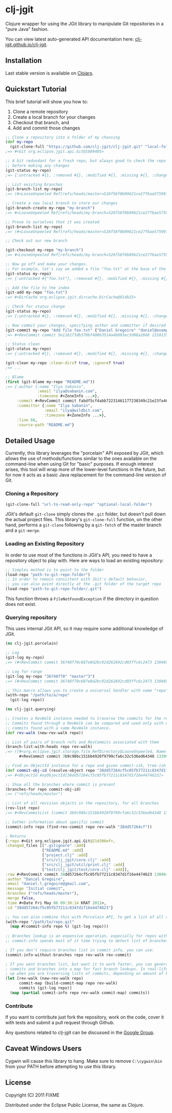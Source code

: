 # clj-jgit 

Clojure wrapper for using the JGit library to manipulate Git repositories in a "pure Java" fashion.

You can view latest auto-generated API documentation here: [clj-jgit.github.io/clj-jgit](http://clj-jgit.github.io/clj-jgit).

## Installation ##

Last stable version is available on [Clojars](http://clojars.org/clj-jgit).

## Quickstart Tutorial ##

This brief tutorial will show you how to: 

1. Clone a remote repository
2. Create a local branch for your changes
3. Checkout that branch, and
4. Add and commit those changes

```clj
;; Clone a repository into a folder of my choosing
(def my-repo
  (git-clone-full "https://github.com/clj-jgit/clj-jgit.git" "local-folder/clj-jgit")
;=> #<Git org.eclipse.jgit.api.Git@1689405>

;; A bit redundant for a fresh repo, but always good to check the repo status
;; before making any changes
(git-status my-repo)
;=> {:untracked #{}, :removed #{}, :modified #{}, :missing #{}, :changed #{}, :added #{}}

;; List existing branches
(git-branch-list my-repo)
;=> (#<LooseUnpeeled Ref[refs/heads/master=526f58f0b09621ce27fbae575991c8311a515430]>)

;; Create a new local branch to store our changes
(git-branch-create my-repo "my-branch")
;=> #<LooseUnpeeled Ref[refs/heads/my-branch=526f58f0b09621ce27fbae575991c8311a515430]>

;; Prove to ourselves that it was created
(git-branch-list my-repo)
;=> (#<LooseUnpeeled Ref[refs/heads/master=526f58f0b09621ce27fbae575991c8311a515430]> #<LooseUnpeeled Ref[refs/heads/my-branch=526f58f0b09621ce27fbae575991c8311a515430]>)

;; Check out our new branch

(git-checkout my-repo "my-branch")
;=> #<LooseUnpeeled Ref[refs/heads/my-branch=526f58f0b09621ce27fbae575991c8311a515430]>

;; Now go off and make your changes.
;; For example, let's say we added a file "foo.txt" at the base of the project.
(git-status my-repo)
;=> {:untracked #{"foo.txt"}, :removed #{}, :modified #{}, :missing #{}, :changed #{}, :added #{}}

;; Add the file to the index
(git-add my-repo "foo.txt")
;=> #<DirCache org.eclipse.jgit.dircache.DirCache@81db25>

;; Check for status change
(git-status my-repo)
;=> {:untracked #{}, :removed #{}, :modified #{}, :missing #{}, :changed #{}, :added #{"foo.txt"}}

;; Now commit your changes, specifying author and committer if desired
(git-commit my-repo "Add file foo.txt" {"Daniel Gregoire" "daniel@example.com"})
;=> #<RevCommit commit 5e116173db370bf400b3514a4b093ec3d98a2666 1310135270 -----p>

;; Status clean
(git-status my-repo)
;=> {:untracked #{}, :removed #{}, :modified #{}, :missing #{}, :changed #{}, :added #{}}

(git-clean my-repo :clean-dirs? true, :ignore? true)
;=> ...

;; Blame
(first (git-blame my-repo "README.md"))
;=> {:author {:name "Ilya Sabanin", 
              :email "ilya@sabanin.com", 
              :timezone #<ZoneInfo ...>}, 
     :commit #<RevCommit commit fabdf5cf4abb72231461177238349c21e23fa46a 1352414190 -----p>, 
     :committer {:name "Ilya Sabanin", 
                 :email "ilya@wildbit.com", 
                 :timezone #<ZoneInfo ...>}, 
     :line 66, 
     :source-path "README.md"}

```

## Detailed Usage ##

Currently, this library leverages the "porcelain" API exposed by JGit, which allows the use of methods/functions similar to the ones available on the command-line when using Git for "basic" purposes. If enough interest arises, this tool will wrap more of the lower-level functions in the future, but for now it acts as a basic Java replacement for the command-line version of Git.

### Cloning a Repository ###

```clj
(git-clone-full "url-to-read-only-repo" "optional-local-folder")
```

JGit's default `git-clone` simply clones the `.git` folder, but doesn't pull down the actual project files. This library's `git-clone-full` function, on the other hand, performs a `git-clone` following by a `git-fetch` of the master branch and a `git-merge`.

### Loading an Existing Repository ###

In order to use most of the functions in JGit's API, you need to have a repository object to play with. Here are ways to load an existing repository:

```clj
;; Simples method is to point to the folder
(load-repo "path-to-git-repo-folder")
;; In order to remain consistent with JGit's default behavior,
;; you can also point directly at the .git folder of the target repo
(load-repo "path-to-git-repo-folder/.git")
```

This function throws a `FileNotFoundException` if the directory in question does not exist.

### Querying repository

This uses internal JGit API, so it may require some additional knowledge of JGit.

```clj
(ns clj-jgit.porcelain)

;; Log
(git-log my-repo)
;=> (#<RevCommit commit 36748f70c687e8d2bc92d262692cd03ffc6c2473 1304696936 ----sp> ...)

;; Log for range
(git-log my-repo "36748f70" "master^3")
;=> (#<RevCommit commit 36748f70c687e8d2bc92d262692cd03ffc6c2473 1304696936 ----sp> ...)
```

```clj
;; This macro allows you to create a universal handler with name "repo"
(with-repo "/path/to/a/repo"
  (git-log repo))
```

```clj
(ns clj-jgit.querying)

;; Creates a RevWalk instance needed to traverse the commits for the repo.
;; Commits found through a RevWalk can be compared and used only with other
;; commits found with a same RevWalk instance.
(def rev-walk (new-rev-walk repo))

;; List of pairs of branch refs and RevCommits associated with them
(branch-list-with-heads repo rev-walk)
;=> ([#<org.eclipse.jgit.storage.file.RefDirectory$LooseUnpeeled, Name: refs/heads/master, ObjectId: 3b9c98bc151bb4920f9799cfa6c32c536ed64348> 
      #<RevCommit commit 3b9c98bc151bb4920f9799cfa6c32c536ed64348 1339922123 -----p>])

;; Find an ObjectId instance for a repo and given commit-ish, tree-ish or blob
(def commit-obj-id (resolve-object repo "38dd57264cf5c05fb77211c8347d1f16e4474623"))
;=> #<ObjectId AnyObjectId[38dd57264cf5c05fb77211c8347d1f16e4474623]>

;; Show all the branches where commit is present
(branches-for repo commit-obj-id)
;=> ("refs/heads/master")

;; List of all revision objects in the repository, for all branches
(rev-list repo)
;=> #<RevCommitList [commit 3b9c98bc151bb4920f9799cfa6c32c536ed64348 1339922123 ----sp, ... ]>
```

```clj
;; Gather information about specific commit
(commit-info repo (find-rev-commit repo rev-walk "38dd57264cf"))

; Returns
{:repo #<Git org.eclipse.jgit.api.Git@21d306ef>, 
:changed_files [[".gitignore" :add] 
                ["README.md" :add] 
                ["project.clj" :add] 
                ["src/clj_jgit/core.clj" :add] 
                ["src/clj_jgit/util/print.clj" :add] 
                ["test/clj_jgit/test/core.clj" :add]], 
:raw #<RevCommit commit 38dd57264cf5c05fb77211c8347d1f16e4474623 1304645414 ----sp>, 
:author "Daniel Gregoire", 
:email "daniel.l.gregoire@gmail.com", 
:message "Initial commit", 
:branches ("refs/heads/master"), 
:merge false, 
:time #<Date Fri May 06 09:30:14 KRAT 2011>, 
:id "38dd57264cf5c05fb77211c8347d1f16e4474623"}

;; You can also combine this with Porcelain API, to get a list of all commits in a repo with detailed information
(with-repo "/path/to/repo.git"
  (map #(commit-info repo %) (git-log repo)))
  
;; Branches lookup is an expensive operation, especially for repos with many branches.
;; commit-info spends most of it time trying to detect list of branches commit belongs to.

; If you don't require branches list in commit info, you can use:
(commit-info-without-branches repo rev-walk rev-commit)

; If you want branches list, but want it to work faster, you can generate commit map that turns
; commits and branches into a map for fast branch lookups. In real-life this can give 30x-100x speed
; up when you are traversing lists of commits, depending on amount of branches you have.
(let [rev-walk (new-rev-walk repo)
      commit-map (build-commit-map repo rev-walk)
      commits (git-log repo)]
  (map (partial commit-info repo rev-walk commit-map) commits))
```
### Contribute ###

If you want to contribute just fork the repository, work on the code, cover it with tests and submit a pull request through Github.

Any questions related to clj-jgit can be discussed in the [Google Group](https://groups.google.com/forum/#!forum/clj-jgit).

## Caveat Windows Users

Cygwin will cause this library to hang. Make sure to remove `C:\cygwin\bin` from your PATH before attempting to use this library.

## License

Copyright (C) 2011 FIXME

Distributed under the Eclipse Public License, the same as Clojure.
